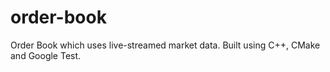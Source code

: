 # order-book
Order Book which uses live-streamed market data. Built using C++, CMake and Google Test.
